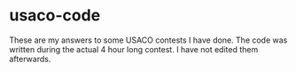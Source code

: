 # usaco-code
These are my answers to some USACO contests I have done. The code was written during the actual 4 hour long contest. I have not edited them afterwards.
